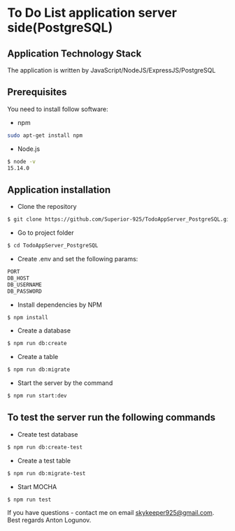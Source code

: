 # To Do List application server side(PostgreSQL)

## Application Technology Stack

The application is written by JavaScript/NodeJS/ExpressJS/PostgreSQL

## Prerequisites

You need to install follow software:

- npm
 ```sh
sudo apt-get install npm
  ```

- Node.js 

 ```sh
$ node -v 
15.14.0
  ```

## Application installation

 - Clone the repository

  ```sh
$ git clone https://github.com/Superior-925/TodoAppServer_PostgreSQL.git
 ```

- Go to project folder

```sh
$ cd TodoAppServer_PostgreSQL
 ```

- Create .env and set the following params:

```sh
PORT
DB_HOST
DB_USERNAME
DB_PASSWORD
 ```

- Install dependencies by NPM

 ```sh
$ npm install
```

 - Create a database

```sh
$ npm run db:create
 ```

- Create a table

```sh
$ npm run db:migrate
 ```

 - Start the server by the command

 ```sh
$ npm run start:dev
```

## To test the server run the following commands

- Create test database

```sh
$ npm run db:create-test
 ```

- Create a test table

```sh
$ npm run db:migrate-test
 ```

- Start MOCHA

```sh
$ npm run test
 ```

If you have questions - contact me on email skykeeper925@gmail.com.
Best regards Anton Logunov.
